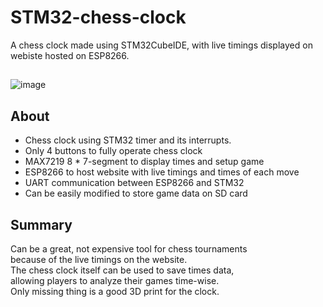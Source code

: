# STM32-chess-clock
A chess clock made using STM32CubeIDE, with live timings displayed on webiste hosted on ESP8266.

##
![image](https://github.com/sklimasz/STM32-chess-clock/assets/80223720/267df972-d691-42b5-965c-2a4a584acaea)


## About
- Chess clock using STM32 timer and its interrupts.
- Only 4 buttons to fully operate chess clock
- MAX7219 8 * 7-segment to display times and setup game
- ESP8266 to host website with live timings and times of each move
- UART communication between ESP8266 and STM32
- Can be easily modified to store game data on SD card
## Summary
Can be a great, not expensive tool for chess tournaments  
because of the live timings on the website.    
The chess clock itself can be used to save times data,  
allowing players to analyze their games time-wise.  
Only missing thing is a good 3D print for the clock.
